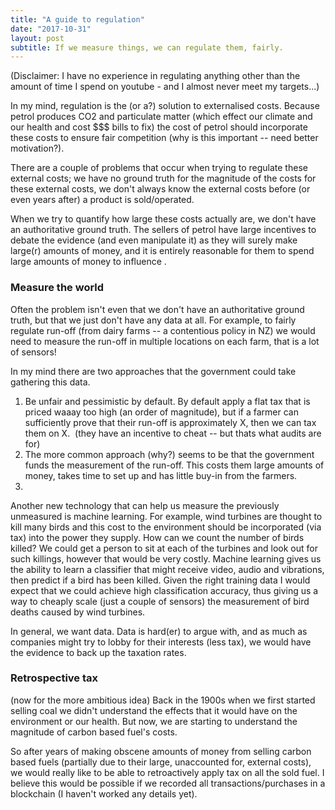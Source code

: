 ```yaml
---
title: "A guide to regulation"
date: "2017-10-31"
layout: post
subtitle: If we measure things, we can regulate them, fairly.
---
```


(Disclaimer: I have no experience in regulating anything other than the amount of time I spend on youtube - and I almost never meet my targets...)

In my mind, regulation is the (or a?) solution to externalised costs. Because petrol produces CO2 and particulate matter (which effect our climate and our health and cost \$\$\$ bills to fix) the cost of petrol should incorporate these costs to ensure fair competition (why is this important -- need better motivation?).

There are a couple of problems that occur when trying to regulate these external costs; we have no ground truth for the magnitude of the costs for these external costs, we don't always know the external costs before (or even years after) a product is sold/operated.

When we try to quantify how large these costs actually are, we don't have an authoritative ground truth. The sellers of petrol have large incentives to debate the evidence (and even manipulate it) as they will surely make large(r) amounts of money, and it is entirely reasonable for them to spend large amounts of money to influence .

### Measure the world

Often the problem isn't even that we don't have an authoritative ground truth, but that we just don't have any data at all. For example, to fairly regulate run-off (from dairy farms -- a contentious policy in NZ) we would need to measure the run-off in multiple locations on each farm, that is a lot of sensors!

In my mind there are two approaches that the government could take gathering this data.

1. Be unfair and pessimistic by default. By default apply a flat tax that is priced waaay too high (an order of magnitude), but if a farmer can sufficiently prove that their run-off is approximately X, then we can tax them on X.  (they have an incentive to cheat -- but thats what audits are for)
2. The more common approach (why?) seems to be that the government funds the measurement of the run-off. This costs them large amounts of money, takes time to set up and has little buy-in from the farmers.
3. 

Another new technology that can help us measure the previously unmeasured is machine learning. For example, wind turbines are thought to kill many birds and this cost to the environment should be incorporated (via tax) into the power they supply. How can we count the number of birds killed? We could get a person to sit at each of the turbines and look out for such killings, however that would be very costly. Machine learning gives us the ability to learn a classifier that might receive video, audio and vibrations, then predict if a bird has been killed. Given the right training data I would expect that we could achieve high classification accuracy, thus giving us a way to cheaply scale (just a couple of sensors) the measurement of bird deaths caused by wind turbines.

In general, we want data. Data is hard(er) to argue with, and as much as companies might try to lobby for their interests (less tax), we would have the evidence to back up the taxation rates.

### Retrospective tax

(now for the more ambitious idea) Back in the 1900s when we first started selling coal we didn't understand the effects that it would have on the environment or our health. But now, we are starting to understand the magnitude of carbon based fuel's costs.

So after years of making obscene amounts of money from selling carbon based fuels (partially due to their large, unaccounted for, external costs), we would really like to be able to retroactively apply tax on all the sold fuel. I believe this would be possible if we recorded all transactions/purchases in a blockchain (I haven't worked any details yet).
